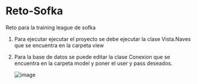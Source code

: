 # Reto-Sofka
Reto para la training league de sofka

1. Para ejecutar ejecutar el proyecto se debe ejecutar la clase Vista.Naves que se encuentra en la carpeta view
2. Para la base de datos se puede editar la clase Conexion que se encuentra en la carpeta model
   y poner el user y pass deseados.
   
   ![image](https://user-images.githubusercontent.com/58493019/212494504-a5a7feba-d5b6-4e37-9817-cb29998e2481.png)

